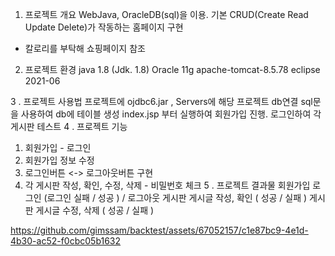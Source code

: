 1. 프로젝트 개요
 WebJava, OracleDB(sql)을 이용. 기본 CRUD(Create Read Update Delete)가 작동하는 홈페이지 구현 
 - 칼로리를 부탁해 쇼핑페이지 참조
2. 프로젝트 환경
java 1.8 (Jdk. 1.8)
Oracle 11g
apache-tomcat-8.5.78
eclipse 2021-06

3 . 프로젝트 사용법
프로젝트에 ojdbc6.jar , Servers에 해당 프로젝트 db연결
sql문을 사용하여 db에 테이블 생성
index.jsp 부터 실행하여 회원가입 진행.
로그인하여 각 게시판 테스트
4 . 프로젝트 기능
 1.  회원가입 - 로그인
 2.  회원가입 정보 수정
 3.  로그인버튼 <-> 로그아웃버튼 구현
 4.  각 게시판 작성, 확인, 수정, 삭제 - 비밀번호 체크
5 . 프로젝트 결과물
회원가입
로그인 (로그인 실패 / 성공 ) / 로그아웃
게시판 게시글 작성, 확인 ( 성공 / 실패 )
게시판 게시글 수정, 삭제 ( 성공 / 실패 )

https://github.com/gimssam/backtest/assets/67052157/c1e87bc9-4e1d-4b30-ac52-f0cbc05b1632
